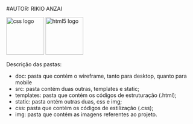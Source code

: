 #AUTOR: RIKIO ANZAI

<p float="left">
<img src="../doc/img/css.jpg" width="100" height="100"/ alt='css logo'>
<img src="../doc/img/html5.png" width="100" height="100"/ alt='html5 logo'>
</p>


Descrição das pastas:

* doc: pasta que contém o wireframe, tanto para desktop, quanto para mobile
* src: pasta contém duas outras, templates e static;
* templates: pasta que contém os códigos de estruturação (.html);
* static: pasta ontém outras duas, css e img;
* css: pasta que contém os códigos de estilização (.css);
* img: pasta que contém as imagens referentes ao projeto.